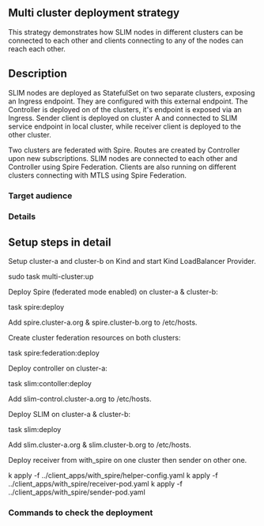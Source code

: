 ## Multi cluster deployment strategy

This strategy demonstrates how SLIM nodes in different clusters can be connected to each other and clients connecting to any of the nodes can reach each other.

## Description

SLIM nodes are deployed as StatefulSet on two separate clusters, exposing an Ingress endpoint.
They are configured with this external endpoint.
The Controller is deployed on of the clusters, it's endpoint is exposed via an Ingress.
Sender client is deployed on cluster A and connected to SLIM service endpoint in local cluster, while receiver client is deployed to the other cluster.

Two clusters are federated with Spire.
Routes are created by Controller upon new subscriptions. SLIM nodes are connected to each other and Controller using Spire Federation.
Clients are also running on different clusters connecting with MTLS using Spire Federation.

### Target audience


### Details


## Setup steps in detail


Setup cluster-a and cluster-b on Kind and start Kind LoadBalancer Provider.

sudo task multi-cluster:up

Deploy Spire (federated mode enabled) on cluster-a & cluster-b:

task spire:deploy

Add spire.cluster-a.org & spire.cluster-b.org to /etc/hosts.

Create cluster federation resources on both clusters:

task spire:federation:deploy

Deploy controller on cluster-a:

task slim:contoller:deploy

Add slim-control.cluster-a.org to /etc/hosts.

Deploy SLIM on cluster-a & cluster-b:

task slim:deploy

Add slim.cluster-a.org & slim.cluster-b.org to /etc/hosts.

Deploy receiver from with_spire on one cluster then sender on other one.

k apply -f ../client_apps/with_spire/helper-config.yaml
k apply -f ../client_apps/with_spire/receiver-pod.yaml
k apply -f ../client_apps/with_spire/sender-pod.yaml

### Commands to check the deployment









